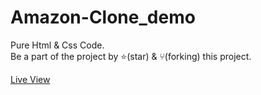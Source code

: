 # Amazon-Clone_demo
Pure Html &amp; Css Code. </br>
Be a part of the project by ⭐️(star) & ⑂(forking) this project.

[Live View](https://gityash56.github.io/Amazon-Clone_demo/)
